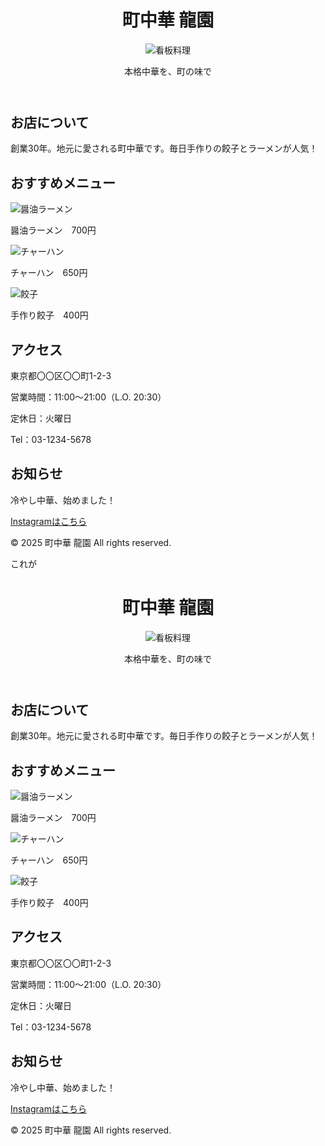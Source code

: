 <!DOCTYPE html>
<html lang="ja">
<head>
  <meta charset="UTF-8">
  <meta name="viewport" content="width=device-width, initial-scale=1.0">
  <title>町中華 龍園</title>
  <link rel="stylesheet" href="style.css">
</head>
<body>

  <header>
    <h1>町中華 龍園</h1>
    <img src="main.jpg" alt="看板料理" class="main-img">
    <p class="catch">本格中華を、町の味で</p>
  </header>

  <section class="about">
    <h2>お店について</h2>
    <p>創業30年。地元に愛される町中華です。毎日手作りの餃子とラーメンが人気！</p>
  </section>

  <section class="menu">
    <h2>おすすめメニュー</h2>
    <div class="menu-item">
      <img src="ramen.jpg" alt="醤油ラーメン">
      <p>醤油ラーメン　700円</p>
    </div>
    <div class="menu-item">
      <img src="friedrice.jpg" alt="チャーハン">
      <p>チャーハン　650円</p>
    </div>
    <div class="menu-item"> <img src="gyoza.jpg" alt="餃子">
      <p>手作り餃子　400円</p>
    </div>
  </section>

  <section class="access">
    <h2>アクセス</h2>
    <p>東京都〇〇区〇〇町1-2-3</p>
    <p>営業時間：11:00～21:00（L.O. 20:30）</p>
    <p>定休日：火曜日</p>
    <p>Tel：03-1234-5678</p>
  </section>

  <section class="sns">
    <h2>お知らせ</h2>
    <p>冷やし中華、始めました！</p>
    <a href="https://instagram.com/" target="_blank">Instagramはこちら</a>
  </section>

  <footer> <p>&copy; 2025 町中華 龍園 All rights reserved.</p>
  </footer>

</body>
</html>これが<!DOCTYPE html>
<html lang="ja">
<head>
  <meta charset="UTF-8">
  <meta name="viewport" content="width=device-width, initial-scale=1.0">
  <title>町中華 龍園</title>
  <link rel="stylesheet" href="style.css">
</head>
<body>

  <header>
    <h1>町中華 龍園</h1>
    <img src="main.jpg" alt="看板料理" class="main-img">
    <p class="catch">本格中華を、町の味で</p>
  </header>

  <section class="about">
    <h2>お店について</h2>
    <p>創業30年。地元に愛される町中華です。毎日手作りの餃子とラーメンが人気！</p>
  </section>

  <section class="menu">
    <h2>おすすめメニュー</h2>
    <div class="menu-item">
      <img src="ramen.jpg" alt="醤油ラーメン">
      <p>醤油ラーメン　700円</p>
    </div>
    <div class="menu-item">
      <img src="friedrice.jpg" alt="チャーハン">
      <p>チャーハン　650円</p>
    </div>
    <div class="menu-item">
      <img src="gyoza.jpg" alt="餃子">
      <p>手作り餃子　400円</p>
    </div>
  </section>

  <section class="access">
    <h2>アクセス</h2>
    <p>東京都〇〇区〇〇町1-2-3</p>
    <p>営業時間：11:00～21:00（L.O. 20:30）</p>
    <p>定休日：火曜日</p>
    <p>Tel：03-1234-5678</p>
  </section>

  <section class="sns">
    <h2>お知らせ</h2>
    <p>冷やし中華、始めました！</p>
    <a href="https://instagram.com/" target="_blank">Instagramはこちら</a>
  </section>

  <footer>
    <p>&copy; 2025 町中華 龍園 All rights reserved.</p>
  </footer>

</body>
</html>
